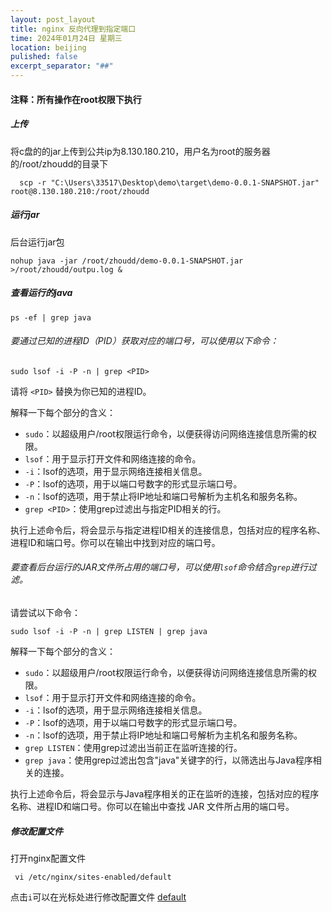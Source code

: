 ```yaml
---
layout: post_layout
title: nginx 反向代理到指定端口
time: 2024年01月24日 星期三
location: beijing
pulished: false
excerpt_separator: "##"
--- 
```


#### 注释：所有操作在root权限下执行

##### 上传
将c盘的的jar上传到公共ip为8.130.180.210，用户名为root的服务器的/root/zhoudd的目录下
```
  scp -r "C:\Users\33517\Desktop\demo\target\demo-0.0.1-SNAPSHOT.jar" root@8.130.180.210:/root/zhoudd
```
##### 运行jar
后台运行jar包
```
nohup java -jar /root/zhoudd/demo-0.0.1-SNAPSHOT.jar >/root/zhoudd/outpu.log &
```
##### 查看运行的java
```
ps -ef | grep java
```
###### 要通过已知的进程ID（PID）获取对应的端口号，可以使用以下命令：

```
sudo lsof -i -P -n | grep <PID>
```

请将 `<PID>` 替换为你已知的进程ID。

解释一下每个部分的含义：

- `sudo`：以超级用户/root权限运行命令，以便获得访问网络连接信息所需的权限。
- `lsof`：用于显示打开文件和网络连接的命令。
- `-i`：lsof的选项，用于显示网络连接相关信息。
- `-P`：lsof的选项，用于以端口号数字的形式显示端口号。
- `-n`：lsof的选项，用于禁止将IP地址和端口号解析为主机名和服务名称。
- `grep <PID>`：使用grep过滤出与指定PID相关的行。

执行上述命令后，将会显示与指定进程ID相关的连接信息，包括对应的程序名称、进程ID和端口号。你可以在输出中找到对应的端口号。
###### 要查看后台运行的JAR文件所占用的端口号，可以使用`lsof`命令结合`grep`进行过滤。

请尝试以下命令：

```
sudo lsof -i -P -n | grep LISTEN | grep java
```

解释一下每个部分的含义：

- `sudo`：以超级用户/root权限运行命令，以便获得访问网络连接信息所需的权限。
- `lsof`：用于显示打开文件和网络连接的命令。
- `-i`：lsof的选项，用于显示网络连接相关信息。
- `-P`：lsof的选项，用于以端口号数字的形式显示端口号。
- `-n`：lsof的选项，用于禁止将IP地址和端口号解析为主机名和服务名称。
- `grep LISTEN`：使用grep过滤出当前正在监听连接的行。
- `grep java`：使用grep过滤出包含"java"关键字的行，以筛选出与Java程序相关的连接。

执行上述命令后，将会显示与Java程序相关的正在监听的连接，包括对应的程序名称、进程ID和端口号。你可以在输出中查找 JAR 文件所占用的端口号。

##### 修改配置文件
打开nginx配置文件
```
 vi /etc/nginx/sites-enabled/default
````
点击`i`可以在光标处进行修改配置文件
[default](/posts/2024-01-24-default.md)

